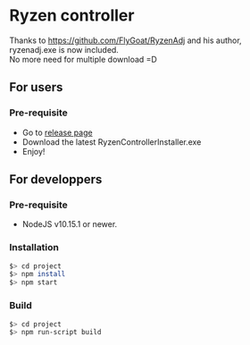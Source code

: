 # Ryzen controller

Thanks to https://github.com/FlyGoat/RyzenAdj and his author, ryzenadj.exe is now included.  
No more need for multiple download =D

## For users

### Pre-requisite

- Go to [release page](https://gitlab.com/le.storm1er/ryzen-controller/releases)
- Download the latest RyzenControllerInstaller.exe
- Enjoy!

## For developpers

### Pre-requisite

- NodeJS v10.15.1 or newer.

### Installation

```bash
$> cd project
$> npm install
$> npm start
```

### Build

```bash
$> cd project
$> npm run-script build
```
